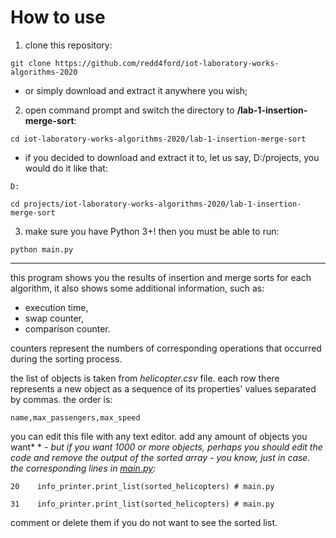 # How to use
1. clone this repository:
```
git clone https://github.com/redd4ford/iot-laboratory-works-algorithms-2020
```
* or simply download and extract it anywhere you wish;

2. open command prompt and switch the directory to **/lab-1-insertion-merge-sort**:
```
cd iot-laboratory-works-algorithms-2020/lab-1-insertion-merge-sort
```
* if you decided to download and extract it to, let us say, D:/projects, you would do it like that:
```
D:
```
```
cd projects/iot-laboratory-works-algorithms-2020/lab-1-insertion-merge-sort
```


3. make sure you have Python 3+! then you must be able to run:
```
python main.py
```

***

this program shows you the results of insertion and merge sorts for each algorithm, it also shows some additional information, such as:
* execution time,
* swap counter,
* comparison counter.

counters represent the numbers of corresponding operations that occurred during the sorting process.

the list of objects is taken from *helicopter.csv* file. each row there represents a new object as a sequence of its properties' values separated by commas. the order is:
```
name,max_passengers,max_speed
```
you can edit this file with any text editor. add any amount of objects you want*
\* - *but if you want 1000 or more objects, perhaps you should edit the code and remove the output of the sorted array - you know, just in case. the corresponding lines in [main.py](https://github.com/redd4ford/iot-laboratory-works-algorithms-2020/blob/main/lab-1-insertion-merge-sort/main.py):*
```
20    info_printer.print_list(sorted_helicopters) # main.py
```
```
31    info_printer.print_list(sorted_helicopters) # main.py
```
comment or delete them if you do not want to see the sorted list.
